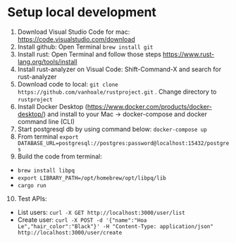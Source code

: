 # Setup local development
1. Download Visual Studio Code for mac: https://code.visualstudio.com/download
2. Install github: Open Terminal
 `brew install git`
3. Install rust: Open Terminal and follow those steps https://www.rust-lang.org/tools/install
4. Install rust-analyzer on Visual Code: Shift-Command-X and search for rust-analyzer 
5. Download code to local:
`git clone https://github.com/vanhoale/rustproject.git` . Change directory to `rustproject`
6. Install Docker Desktop (https://www.docker.com/products/docker-desktop/) and install to your Mac -> docker-compose and docker command line (CLI)
7. Start postgresql db by using command below:
`docker-compose up`
8. From terminal `export DATABASE_URL=postgresql://postgres:password@localhost:15432/postgres`
9. Build the code from terminal:
 - `brew install libpq`
 - `export LIBRARY_PATH=/opt/homebrew/opt/libpq/lib`
 - `cargo run`

10. Test APIs:
 - List users: `curl -X GET http://localhost:3000/user/list`
 - Create user: `curl -X POST -d '{"name":"Hoa Le","hair_color":"Black"}' -H "Content-Type: application/json" http://localhost:3000/user/create`

